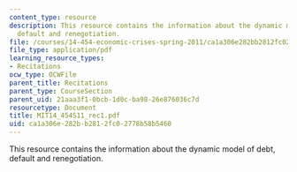 ```yaml
---
content_type: resource
description: This resource contains the information about the dynamic model of debt,
  default and renegotiation.
file: /courses/14-454-economic-crises-spring-2011/ca1a306e282bb2812fc02778b58b5460_MIT14_454S11_rec1.pdf
file_type: application/pdf
learning_resource_types:
- Recitations
ocw_type: OCWFile
parent_title: Recitations
parent_type: CourseSection
parent_uid: 21aaa3f1-0bcb-1d0c-ba98-26e876036c7d
resourcetype: Document
title: MIT14_454S11_rec1.pdf
uid: ca1a306e-282b-b281-2fc0-2778b58b5460
---
```

This resource contains the information about the dynamic model of debt, default and renegotiation.

